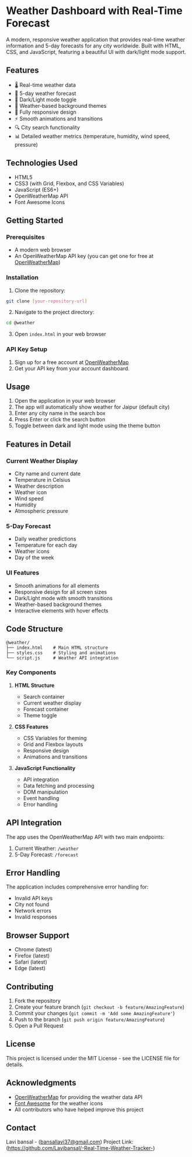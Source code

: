 # Weather Dashboard with Real-Time Forecast

A modern, responsive weather application that provides real-time weather information and 5-day forecasts for any city worldwide. Built with HTML, CSS, and JavaScript, featuring a beautiful UI with dark/light mode support.

## Features

- 🌡️ Real-time weather data
- 📅 5-day weather forecast
- 🌙 Dark/Light mode toggle
- 🎨 Weather-based background themes
- 📱 Fully responsive design
- ⚡ Smooth animations and transitions
- 🔍 City search functionality
- 📊 Detailed weather metrics (temperature, humidity, wind speed, pressure)

## Technologies Used

- HTML5
- CSS3 (with Grid, Flexbox, and CSS Variables)
- JavaScript (ES6+)
- OpenWeatherMap API
- Font Awesome Icons

## Getting Started

### Prerequisites

- A modern web browser
- An OpenWeatherMap API key (you can get one for free at [OpenWeatherMap](https://openweathermap.org/api))

### Installation

1. Clone the repository:
```bash
git clone [your-repository-url]
```

2. Navigate to the project directory:
```bash
cd @weather
```

3. Open `index.html` in your web browser

### API Key Setup

1. Sign up for a free account at [OpenWeatherMap](https://openweathermap.org/)
2. Get your API key from your account dashboard.

## Usage

1. Open the application in your web browser
2. The app will automatically show weather for Jaipur (default city)
3. Enter any city name in the search box
4. Press Enter or click the search button
5. Toggle between dark and light mode using the theme button

## Features in Detail

### Current Weather Display
- City name and current date
- Temperature in Celsius
- Weather description
- Weather icon
- Wind speed
- Humidity
- Atmospheric pressure

### 5-Day Forecast
- Daily weather predictions
- Temperature for each day
- Weather icons
- Day of the week

### UI Features
- Smooth animations for all elements
- Responsive design for all screen sizes
- Dark/Light mode with smooth transitions
- Weather-based background themes
- Interactive elements with hover effects

## Code Structure

```
@weather/
├── index.html    # Main HTML structure
├── styles.css    # Styling and animations
└── script.js     # Weather API integration
```

### Key Components

1. **HTML Structure**
   - Search container
   - Current weather display
   - Forecast container
   - Theme toggle

2. **CSS Features**
   - CSS Variables for theming
   - Grid and Flexbox layouts
   - Responsive design
   - Animations and transitions

3. **JavaScript Functionality**
   - API integration
   - Data fetching and processing
   - DOM manipulation
   - Event handling
   - Error handling

## API Integration

The app uses the OpenWeatherMap API with two main endpoints:
1. Current Weather: `/weather`
2. 5-Day Forecast: `/forecast`

## Error Handling

The application includes comprehensive error handling for:
- Invalid API keys
- City not found
- Network errors
- Invalid responses

## Browser Support

- Chrome (latest)
- Firefox (latest)
- Safari (latest)
- Edge (latest)

## Contributing

1. Fork the repository
2. Create your feature branch (`git checkout -b feature/AmazingFeature`)
3. Commit your changes (`git commit -m 'Add some AmazingFeature'`)
4. Push to the branch (`git push origin feature/AmazingFeature`)
5. Open a Pull Request

## License

This project is licensed under the MIT License - see the LICENSE file for details.

## Acknowledgments

- [OpenWeatherMap](https://openweathermap.org/) for providing the weather data API
- [Font Awesome](https://fontawesome.com/) for the weather icons
- All contributors who have helped improve this project

## Contact

Lavi bansal - (bansallavi37@gmail.com)
Project Link: (https://github.com/Lavibansal/-Real-Time-Weather-Tracker-)
